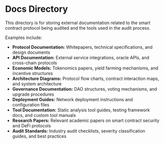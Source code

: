 # Docs Directory

This directory is for storing external documentation related to the smart contract protocol being audited and the tools used in the audit process.

Examples include:
- **Protocol Documentation:** Whitepapers, technical specifications, and design documents
- **API Documentation:** External service integrations, oracle APIs, and cross-chain protocols
- **Economic Models:** Tokenomics papers, yield farming mechanisms, and incentive structures
- **Architecture Diagrams:** Protocol flow charts, contract interaction maps, and system architecture
- **Governance Documentation:** DAO structures, voting mechanisms, and upgrade procedures
- **Deployment Guides:** Network deployment instructions and configuration files
- **Tool Documentation:** Static analysis tool guides, testing framework docs, and custom tool manuals
- **Research Papers:** Relevant academic papers on smart contract security and DeFi protocols
- **Audit Standards:** Industry audit checklists, severity classification guides, and best practices 
